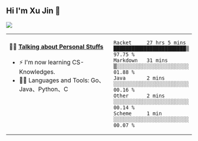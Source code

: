 
## Hi I'm Xu Jin 👋
![](https://komarev.com/ghpvc/?username=jiayouxujin&color=brightgreen&label=PROFILE+VIEWS)



<table align="center">
<tr>
<td valign="top" width="60%">

#### 🏋️‍♀️ <a href="https://github.com/jiayouxujin" target="_blank">Talking about Personal Stuffs</a>
<!-- recent_releases starts -->

- ⚡  I'm now learning CS-Knowledges.  
- 🏊‍♂️ Languages and Tools: Go、Java、Python、C
<!-- recent_releases ends -->
</td>
<td>
 
<!--START_SECTION:waka-->
```text
Racket     27 hrs 5 mins   ████████████████████████▒   97.75 % 
Markdown   31 mins         ▒░░░░░░░░░░░░░░░░░░░░░░░░   01.88 % 
Java       2 mins          ░░░░░░░░░░░░░░░░░░░░░░░░░   00.16 % 
Other      2 mins          ░░░░░░░░░░░░░░░░░░░░░░░░░   00.14 % 
Scheme     1 min           ░░░░░░░░░░░░░░░░░░░░░░░░░   00.07 % 
```
<!--END_SECTION:waka-->
 
</td>
</tr>
</table>





